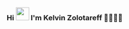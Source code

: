 ### Hi <img src="https://github.com/kaueMarques/kaueMarques/blob/master/hi.gif" width="30px"> I'm Kelvin Zolotareff 👨🏻‍💻✨

<!--

<img src=https://miro.medium.com/max/3200/1*i8-u-V8LTTbQwTeUwLI_BQ.gif>
🚀 - 
-->
